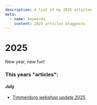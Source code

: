 ```yaml
---
description: A list of my 2025 articles
meta:
  - name: keywords
    content: 2025 articles blogposts
---
```


# 2025

New year, new fun!

### This years "articles":

#### July
- [Timmerdorp webshop update 2025](./06-30-timmerdorp-shop-update.md)
